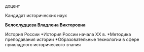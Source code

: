 доцент

Кандидат исторических наук

**Белослудцева Владлена Викторовна**

История России
	*История России начала XX в.
	*Методика преподавания истории
	*Образовательные технологии в сфере прикладного исторического знания